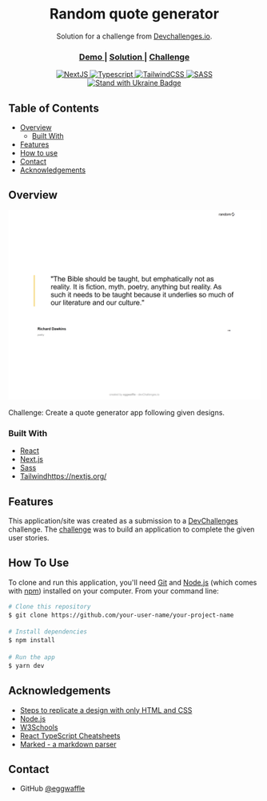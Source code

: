 <h1 align="center">Random quote generator</h1>

<div align="center">
   Solution for a challenge from  <a href="http://devchallenges.io" target="_blank">Devchallenges.io</a>.
</div>

<div align="center">
  <h3>
    <a href="https://quote-generator-eggwaffle.vercel.app/">
      Demo
    </a>
    <span> | </span>
    <a href="https://github.com/eggwaffle/Quote-Generator">
      Solution
    </a>
    <span> | </span>
    <a href="https://devchallenges.io/challenges/8Y3J4ucAMQpSnYTwwWW8">
      Challenge
    </a>
  </h3>
</div>

<div align="center">
  <a href="https://create-react-app.dev">
    <img src="https://img.shields.io/badge/NextJS-black?style=for-the-badge" alt="NextJS" />
  </a>
  <a href="https://www.typescriptlang.org">
    <img src="https://img.shields.io/badge/Typescript-blue?style=for-the-badge" alt="Typescript" />
  </a>
  <a href="https://tailwindcss.com">
    <img src="https://img.shields.io/badge/TailwindCSS-blue?style=for-the-badge" alt="TailwindCSS" />
  </a>
  <a href="https://sass-lang.com">
    <img src="https://img.shields.io/badge/SASS-red?style=for-the-badge" alt="SASS" />
  </a>
</div>

<div align="center">
  <a href="https://war.ukraine.ua">
    <img src="https://img.shields.io/badge/Stand%20Wtih-Ukraine-ffd700?labelColor=0057b7&style=for-the-badge" alt="Stand with Ukraine Badge" />
  </a>
</div>


<!-- TABLE OF CONTENTS -->

## Table of Contents

- [Overview](#overview)
  - [Built With](#built-with)
- [Features](#features)
- [How to use](#how-to-use)
- [Contact](#contact)
- [Acknowledgements](#acknowledgements)

<!-- OVERVIEW -->

## Overview

![screenshot](screenshot.png)

Challenge: Create a quote generator app following given designs.

### Built With

<!-- This section should list any major frameworks that you built your project using. Here are a few examples.-->

- [React](https://reactjs.org/)
- [Next.js](https://nextjs.org/)
- [Sass](https://sass-lang.com/)
- [Tailwind](https://tailwindcss.com/)https://nextjs.org/

## Features

<!-- List the features of your application or follow the template. Don't share the figma file here :) -->

This application/site was created as a submission to a [DevChallenges](https://devchallenges.io/challenges) challenge. The [challenge](https://devchallenges.io/challenges/8Y3J4ucAMQpSnYTwwWW8) was to build an application to complete the given user stories.

## How To Use

<!-- Example: -->

To clone and run this application, you'll need [Git](https://git-scm.com) and [Node.js](https://nodejs.org/en/download/) (which comes with [npm](http://npmjs.com)) installed on your computer. From your command line:

```bash
# Clone this repository
$ git clone https://github.com/your-user-name/your-project-name

# Install dependencies
$ npm install

# Run the app
$ yarn dev
```

## Acknowledgements

<!-- This section should list any articles or add-ons/plugins that helps you to complete the project. This is optional but it will help you in the future. For example: -->

- [Steps to replicate a design with only HTML and CSS](https://devchallenges-blogs.web.app/how-to-replicate-design/)
- [Node.js](https://nodejs.org/)
- [W3Schools](https://www.w3schools.com/)
- [React TypeScript Cheatsheets](https://react-typescript-cheatsheet.netlify.app/)
- [Marked - a markdown parser](https://github.com/chjj/marked)


## Contact

- GitHub [@eggwaffle](https://github.com/eggwaffle)
